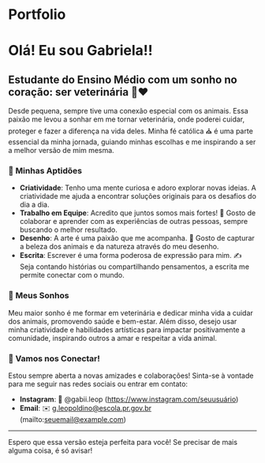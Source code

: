 # Portfolio


# Olá! Eu sou Gabriela!!

## Estudante do Ensino Médio com um sonho no coração: ser veterinária 🐾❤️

Desde pequena, sempre tive uma conexão especial com os animais. Essa paixão me levou a sonhar em me tornar veterinária, onde poderei cuidar, proteger e fazer a diferença na vida deles. Minha fé católica ⛪ é uma parte essencial da minha jornada, guiando minhas escolhas e me inspirando a ser a melhor versão de mim mesma.

### 🌟 Minhas Aptidões

- **Criatividade**: Tenho uma mente curiosa e adoro explorar novas ideias. A criatividade me ajuda a encontrar soluções originais para os desafios do dia a dia.
- **Trabalho em Equipe**: Acredito que juntos somos mais fortes! 💪 Gosto de colaborar e aprender com as experiências de outras pessoas, sempre buscando o melhor resultado.
- **Desenho**: A arte é uma paixão que me acompanha. 🎨 Gosto de capturar a beleza dos animais e da natureza através do meu desenho.
- **Escrita**: Escrever é uma forma poderosa de expressão para mim. ✍️ Seja contando histórias ou compartilhando pensamentos, a escrita me permite conectar com o mundo.

### 🌈 Meus Sonhos

Meu maior sonho é me formar em veterinária e dedicar minha vida a cuidar dos animais, promovendo saúde e bem-estar. Além disso, desejo usar minha criatividade e habilidades artísticas para impactar positivamente a comunidade, inspirando outros a amar e respeitar a vida animal.

### 📱 Vamos nos Conectar!

Estou sempre aberta a novas amizades e colaborações! Sinta-se à vontade para me seguir nas redes sociais ou entrar em contato:
- **Instagram**: 📸 @gabii.leop (https://www.instagram.com/seuusuário)
- **Email**: ✉️ g.leopoldino@escola.pr.gov.br (mailto:seuemail@example.com)

---

Espero que essa versão esteja perfeita para você! Se precisar de mais alguma coisa, é só avisar!

